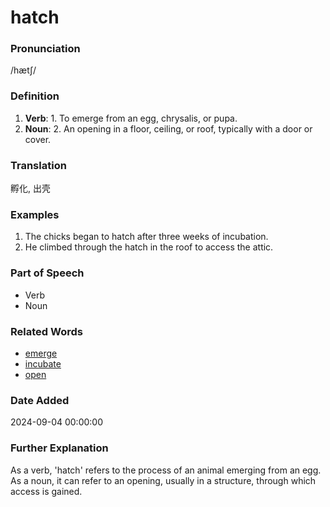 # hatch
### Pronunciation
/hætʃ/
### Definition
1. **Verb**: 1. To emerge from an egg, chrysalis, or pupa.
2. **Noun**: 2. An opening in a floor, ceiling, or roof, typically with a door or cover.
### Translation
孵化, 出壳
### Examples
1. The chicks began to hatch after three weeks of incubation.
2. He climbed through the hatch in the roof to access the attic.
### Part of Speech
- Verb
- Noun
### Related Words
- [emerge](emerge.md)
- [incubate](incubate.md)
- [open](open.md)
### Date Added
2024-09-04 00:00:00

### Further Explanation
As a verb, 'hatch' refers to the process of an animal emerging from an egg. As a noun, it can refer to an opening, usually in a structure, through which access is gained.